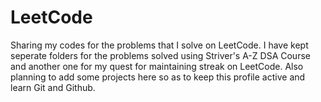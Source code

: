 # LeetCode
Sharing my codes for the problems that I solve on LeetCode.
I have kept seperate folders for the problems solved using Striver's A-Z DSA Course and another one for my quest for maintaining streak on LeetCode.
Also planning to add some projects here so as to keep this profile active and learn Git and Github.
